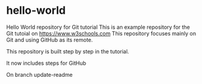 # hello-world
Hello World repository for Git tutorial
This is an example repository for the Git tutoial on https://www.w3schools.com
This repository focuses mainly on Git and using GitHub as its remote.


This repository is built step by step in the tutorial.

It now includes steps for GitHub

On branch update-readme